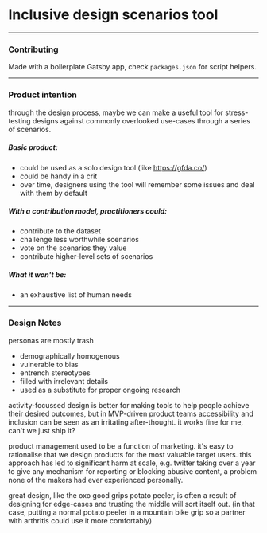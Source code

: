 # Inclusive design scenarios tool

---

### Contributing
Made with a boilerplate Gatsby app, check `packages.json` for script helpers.

---

### Product intention
through the design process, maybe we can make a useful tool for stress-testing designs against commonly overlooked use-cases through a series of scenarios.

##### Basic product:
- could be used as a solo design tool (like https://gfda.co/)
- could be handy in a crit
- over time, designers using the tool will remember some issues and deal with them by default

##### With a contribution model, practitioners could:
- contribute to the dataset
- challenge less worthwhile scenarios
- vote on the scenarios they value
- contribute higher-level sets of scenarios

##### What it won't be:
- an exhaustive list of human needs

---

### Design Notes

personas are mostly trash
- demographically homogenous 
- vulnerable to bias
- entrench stereotypes
- filled with irrelevant details
- used as a substitute for proper ongoing research

activity-focussed design is better for making tools to help people achieve their desired outcomes, but in MVP-driven product teams accessibility and inclusion can be seen as an irritating after-thought. it works fine for me, can't we just ship it?

product management used to be a function of marketing. it's easy to rationalise that we design products for the most valuable target users. this approach has led to significant harm at scale, e.g. twitter taking over a year to give any mechanism for reporting or blocking abusive content, a problem none of the makers had ever experienced personally.

great design, like the oxo good grips potato peeler, is often a result of designing for edge-cases and trusting the middle will sort itself out. (in that case, putting a normal potato peeler in a mountain bike grip so a partner with arthritis could use it more comfortably)